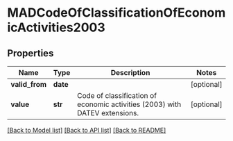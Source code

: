 # MADCodeOfClassificationOfEconomicActivities2003

## Properties
Name | Type | Description | Notes
------------ | ------------- | ------------- | -------------
**valid_from** | **date** |  | [optional] 
**value** | **str** | Code of classification of economic activities (2003) with DATEV extensions. | [optional] 

[[Back to Model list]](../README.md#documentation-for-models) [[Back to API list]](../README.md#documentation-for-api-endpoints) [[Back to README]](../README.md)



